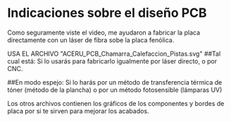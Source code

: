 # Indicaciones sobre el diseño PCB

Como seguramente viste el video, me ayudaron a fabricar la placa directamente con un láser de fibra sobe la placa fenólica.

USA EL ARCHIVO "ACERU_PCB_Chamarra_Calefaccion_Pistas.svg"
##Tal cual está:
Si lo usarás para fabricarlo igualmente por láser directo, o por CNC.

##En modo espejo: 
Si lo harás por un método de transferencia térmica de tóner (método de la plancha) o por un método fotosensible (lámparas UV)


Los otros archivos contienen los gráficos de los componentes y bordes de placa por si te sirven para mejorar los acabados.
